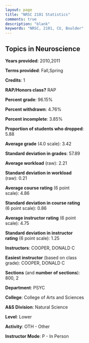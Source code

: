 ```yaml
---
layout: page
title: "NRSC 2101 Statistics"
comments: true
description: "blank"
keywords: "NRSC, 2101, CU, Boulder"
--- 
```

<head>
<script src="https://ajax.googleapis.com/ajax/libs/jquery/2.1.3/jquery.min.js"></script>
<script src="https://dl.dropboxusercontent.com/s/pc42nxpaw1ea4o9/highcharts.js?dl=0"></script>
<!-- <script src="../assets/js/highcharts.js"></script> -->
<style type="text/css">@font-face {
	font-family: "Bebas Neue";
	src: url(https://www.filehosting.org/file/details/544349/BebasNeue%20Regular.otf) format("opentype");
	}
	h1.Bebas { 
		font-family: "Bebas Neue", Verdana, Tahoma;
	}
</style>
</head>
<body>
	<div id="container" style="float: right; width: 45%; height: 88%; margin-left: 2.5%; margin-right: 2.5%;"></div>
	<script language="JavaScript">
		$(document).ready(function() {
		var chart = {type: 'column'};
		var title = {text: 'Grade Distribution'};
		var xAxis = {categories: ['A','B','C','D','F'],crosshair: true};
		var yAxis = {min: 0,title: {text: 'Percentage'}};
		var tooltip = {headerFormat: '<center><b><span style="font-size:20px">{point.key}</span></b></center>',
		               pointFormat: '<td style="padding:0"><b>{point.y:.1f}%</b></td>',
		               footerFormat: '</table>',shared: true,useHTML: true};
		var plotOptions = {column: {pointPadding: 0.0,borderWidth: 0}};  
		var credits = {enabled: false};var series= [{name: 'Percent',data: [58.06,22.58,12.9,3.23,3.23,]}];
		var json = {};
		json.chart = chart;
		json.title = title;
		json.tooltip = tooltip;
		json.xAxis = xAxis;
		json.yAxis = yAxis;  
		json.series = series;
		json.plotOptions = plotOptions;  
		json.credits = credits;
		$('#container').highcharts(json);
	});
	</script>
</body>
			   
## Topics in Neuroscience

**Years provided**: 2010,2011

**Terms provided**: Fall,Spring

**Credits**: 1

**RAP/Honors class?** RAP

**Percent grade**: 96.15%

**Percent withdrawn**: 4.76%

**Percent incomplete**: 3.85%

**Proportion of students who dropped**: 5.88

**Average grade** (4.0 scale): 3.42

**Standard deviation in grades**: 57.89

**Average workload** (raw): 2.21

**Standard deviation in workload** (raw): 0.21

**Average course rating** (6 point scale): 4.86

**Standard deviation in course rating** (6 point scale): 0.86

**Average instructor rating** (6 point scale): 4.75

**Standard deviation in instructor rating** (6 point scale): 1.25

**Instructors**: COOPER, DONALD C

**Easiest instructor** (based on class grade): COOPER, DONALD C

**Sections** (and **number of sections**): 800, 2

**Department**: PSYC

**College**: College of Arts and Sciences

**A&S Division**: Natural Science

**Level**: Lower

**Activity**: OTH - Other

**Instructor Mode**: P  - In Person